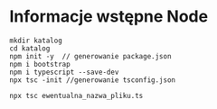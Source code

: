 # Informacje wstępne Node

```console 
mkdir katalog
cd katalog
npm init -y  // generowanie package.json
npm i bootstrap
npm i typescript --save-dev
npx tsc -init //generowanie tsconfig.json

npx tsc ewentualna_nazwa_pliku.ts
```

